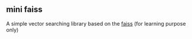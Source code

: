 ## mini faiss

A simple vector searching library based on the [faiss](https://github.com/facebookresearch/faiss)
(for learning purpose only)

